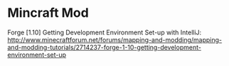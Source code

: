 # Mincraft Mod

Forge [1.10] Getting Development Environment Set-up with IntelliJ:
http://www.minecraftforum.net/forums/mapping-and-modding/mapping-and-modding-tutorials/2714237-forge-1-10-getting-development-environment-set-up
